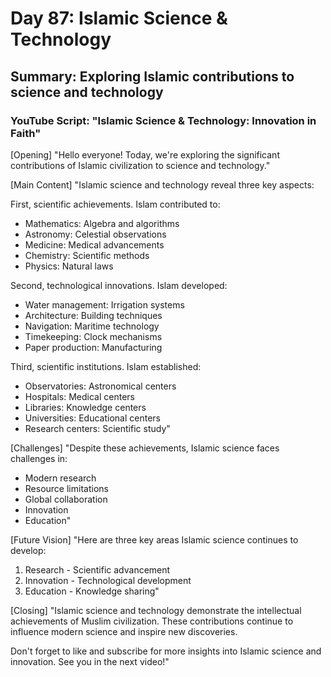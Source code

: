 # Day 87: Islamic Science & Technology
## Summary: Exploring Islamic contributions to science and technology

### YouTube Script: "Islamic Science & Technology: Innovation in Faith"

[Opening]
"Hello everyone! Today, we're exploring the significant contributions of Islamic civilization to science and technology."

[Main Content]
"Islamic science and technology reveal three key aspects:

First, scientific achievements. Islam contributed to:
- Mathematics: Algebra and algorithms
- Astronomy: Celestial observations
- Medicine: Medical advancements
- Chemistry: Scientific methods
- Physics: Natural laws

Second, technological innovations. Islam developed:
- Water management: Irrigation systems
- Architecture: Building techniques
- Navigation: Maritime technology
- Timekeeping: Clock mechanisms
- Paper production: Manufacturing

Third, scientific institutions. Islam established:
- Observatories: Astronomical centers
- Hospitals: Medical centers
- Libraries: Knowledge centers
- Universities: Educational centers
- Research centers: Scientific study"

[Challenges]
"Despite these achievements, Islamic science faces challenges in:
- Modern research
- Resource limitations
- Global collaboration
- Innovation
- Education"

[Future Vision]
"Here are three key areas Islamic science continues to develop:

1. Research - Scientific advancement
2. Innovation - Technological development
3. Education - Knowledge sharing"

[Closing]
"Islamic science and technology demonstrate the intellectual achievements of Muslim civilization. These contributions continue to influence modern science and inspire new discoveries.

Don't forget to like and subscribe for more insights into Islamic science and innovation. See you in the next video!" 